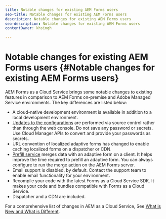 ```yaml
---
title: Notable changes for existing AEM Forms users
seo-title: Notable changes for existing AEM Forms users
description: Notable changes for existing AEM Forms users
seo-description: Notable changes for existing AEM Forms users
contentOwner: khsingh

---
```


# Notable changes for existing AEM Forms users {#Notable changes for existing AEM Forms users}

AEM Forms as a Cloud Service brings some notable changes to existing features in comparison to AEM Forms on-premise and Adobe Managed Service environments. The key differences are listed below:

* A cloud-native development environment is available in addition to a local development environment.
* [Updates to the configurations](https://docs.adobe.com/content/help/en/experience-manager-cloud-service/implementing/deploying/overview.html#osgi-configuration) are performed via source control rather than through the web console. Do not save any password or secrets. Use Cloud Manager APIs to convert and provide your passwords as secrets.
* URL convention of localized adaptive forms has changed to enable caching localized forms on a dispatcher or CDN.
* [Prefill service](https://docs.adobe.com/content/help/en/experience-manager-65/forms/adaptive-forms-advanced-authoring/prepopulate-adaptive-form-fields.html#aem-forms-custom-prefill-service) merges data with an adaptive form on a client. It helps improve the time required to prefill an adaptive form. You can always configure to run the merge action on the AEM Forms server.
* Email support is disabled, by default. Contact the support team to enable email functionality for your environment.
* Recompile your code with the latest Forms as a Cloud Service SDK. It makes your code and bundles compatible with Forms as a Cloud Service.
* Dispatcher and a CDN are included.

For a comprehensive list of changes in AEM as a Cloud Service, See [What is New and What is Different](https://docs.adobe.com/content/help/en/experience-manager-cloud-service/overview/what-is-new-and-different.html). 
